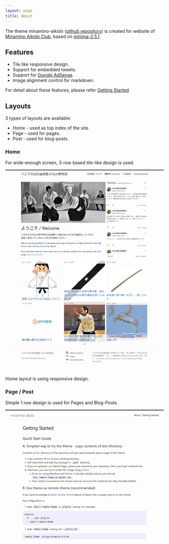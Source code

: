 ```yaml
---
layout: page
title: About
---
```


The theme minamino-aikido ([github repository](https://github.com/aikige/minamino-aikido)) is created for website of [Minamino Aikido Club](https://minamino-aikido.github.io/), based on [minima-2.5.1](https://github.com/jekyll/minima/releases/tag/v2.5.1).

## Features

* Tile like responsive design.
* Support for embedded tweets.
* Support for [Google AdSense](https://www.google.com/adsense).
* Image alignment control for markdown.

For detail about these features, please refer [Getting Started](getting_started.html).

## Layouts 

3 types of layouts are available:

* Home - used as top index of the site.
* Page - used for pages.
* Post - used for blog-posts.

### Home

For wide-enough screen, 3-row based tile-like design is used.

![Home Layout](assets/img/screenshot_1200.png)

Home layout is using responsive design.

### Page / Post

Simple 1 row design is used for Pages and Blog-Posts.

![Page Layout](assets/img/screenshot_page.png)
